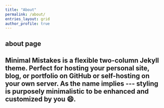 ```yaml
---
title: "About"
permalink: /about/
entries_layout: grid
author_profile: true
---
```

## about page
Minimal Mistakes is a flexible two-column Jekyll theme. Perfect for hosting your personal site, blog, or portfolio on GitHub or self-hosting on your own server. As the name implies --- styling is purposely minimalistic to be enhanced and customized by you :smile:.
---
